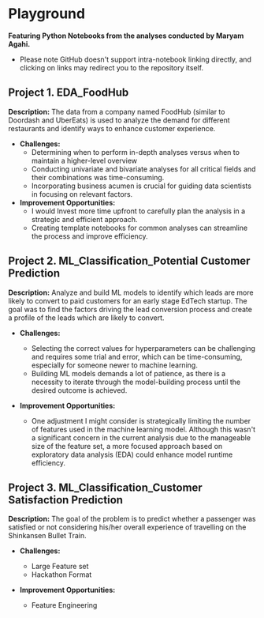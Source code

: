 # Playground
**Featuring Python Notebooks from the analyses conducted by Maryam Agahi.** 
* Please note GitHub doesn't support intra-notebook linking directly, and clicking on links may redirect you to the repository itself.

## Project 1. EDA_FoodHub
**Description:** The data from a company named FoodHub (similar to Doordash and UberEats) is used to analyze the demand for different restaurants and identify ways to enhance customer experience.
*  **Challenges:**
    * Determining when to perform in-depth analyses versus when to maintain a higher-level overview
    * Conducting univariate and bivariate analyses for all critical fields and their combinations was time-consuming.
    * Incorporating business acumen is crucial for guiding data scientists in focusing on relevant factors.
*  **Improvement Opportunities:**
    * I would Invest more time upfront to carefully plan the analysis in a strategic and efficient approach.
    * Creating template notebooks for common analyses can streamline the process and improve efficiency.
 

## Project 2. ML_Classification_Potential Customer Prediction
**Description:**  Analyze and build ML models to identify which leads are more likely to convert to paid customers for an early stage EdTech startup. The goal was to find the factors driving the lead conversion process and create a profile of the leads which are likely to convert.

* **Challenges:**
  * Selecting the correct values for hyperparameters can be challenging and requires some trial and error, which can be time-consuming, especially for someone newer to machine learning.
  * Building ML models demands a lot of patience, as there is a necessity to iterate through the model-building process until the desired outcome is achieved.

*  **Improvement Opportunities:**
   * One adjustment I might consider is strategically limiting the number of features used in the machine learning model. Although this wasn't a significant concern in the current analysis due to the manageable size of the feature set, a more focused approach based on exploratory data analysis (EDA) could enhance model runtime efficiency.


## Project 3. ML_Classification_Customer Satisfaction Prediction
**Description:** The goal of the problem is to predict whether a passenger was satisfied or not considering his/her overall experience of travelling on the Shinkansen Bullet Train.

* **Challenges:**
  * Large Feature set
  * Hackathon Format 

*  **Improvement Opportunities:**
   * Feature Engineering
